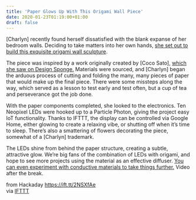 ```yaml
---
title: 'Paper Glows Up With This Origami Wall Piece'
date: 2020-01-23T01:19:00+01:00
draft: false
---
```


\[Charlyn\] recently found herself dissatisfied with the blank expanse of her bedroom walls. Deciding to take matters into her own hands, [she set out to build this exquisite origami wall sculpture](https://charlyn.codes/origami-wall-art/).

The piece was inspired by a work originally created by \[Coco Sato\], [which she saw on Design Sponge.](https://www.designsponge.com/2015/01/diy-origami-wall-display.html) Materials were sourced, and \[Charlyn\] began the arduous process of cutting and folding the many, many pieces of paper that would make up the final piece. There were some missteps along the way, which served as a lesson to test early and test often, but a cup of tea and perseverance got the job done.

With the paper components completed, she looked to the electronics. Ten Neopixel LEDs were hooked up to a Particle Photon, giving the project easy IoT functionality. Thanks to IFTTT, the display can be controlled via Google Home, either glowing to create a relaxing vibe, or shutting off when it’s time to sleep. There’s also a smattering of flowers decorating the piece, somewhat of a \[Charlyn\] trademark.

The LEDs shine from behind the paper structure, creating a subtle, attractive glow. We’re big fans of the combination of LEDs with origami, and hope to see more projects using the material as an effective diffuser. [You can even experiment with conductive materials to take things further.](https://hackaday.com/2019/08/24/conductive-origami/) Video after the break.

  
  
from Hackaday https://ift.tt/2NSXfAe  
via [IFTTT](https://ifttt.com/?ref=da&site=blogger)